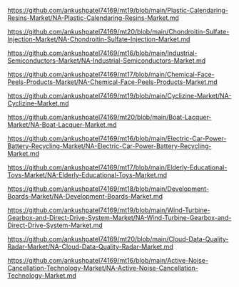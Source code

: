 <p><a href="https://github.com/ankushpatel74169/mt19/blob/main/Plastic-Calendaring-Resins-Market/NA-Plastic-Calendaring-Resins-Market.md">https://github.com/ankushpatel74169/mt19/blob/main/Plastic-Calendaring-Resins-Market/NA-Plastic-Calendaring-Resins-Market.md</a></p><p><a href="https://github.com/ankushpatel74169/mt20/blob/main/Chondroitin-Sulfate-Injection-Market/NA-Chondroitin-Sulfate-Injection-Market.md">https://github.com/ankushpatel74169/mt20/blob/main/Chondroitin-Sulfate-Injection-Market/NA-Chondroitin-Sulfate-Injection-Market.md</a></p><p><a href="https://github.com/ankushpatel74169/mt16/blob/main/Industrial-Semiconductors-Market/NA-Industrial-Semiconductors-Market.md">https://github.com/ankushpatel74169/mt16/blob/main/Industrial-Semiconductors-Market/NA-Industrial-Semiconductors-Market.md</a></p><p><a href="https://github.com/ankushpatel74169/mt17/blob/main/Chemical-Face-Peels-Products-Market/NA-Chemical-Face-Peels-Products-Market.md">https://github.com/ankushpatel74169/mt17/blob/main/Chemical-Face-Peels-Products-Market/NA-Chemical-Face-Peels-Products-Market.md</a></p><p><a href="https://github.com/ankushpatel74169/mt19/blob/main/Cyclizine-Market/NA-Cyclizine-Market.md">https://github.com/ankushpatel74169/mt19/blob/main/Cyclizine-Market/NA-Cyclizine-Market.md</a></p><p><a href="https://github.com/ankushpatel74169/mt20/blob/main/Boat-Lacquer-Market/NA-Boat-Lacquer-Market.md">https://github.com/ankushpatel74169/mt20/blob/main/Boat-Lacquer-Market/NA-Boat-Lacquer-Market.md</a></p><p><a href="https://github.com/ankushpatel74169/mt16/blob/main/Electric-Car-Power-Battery-Recycling-Market/NA-Electric-Car-Power-Battery-Recycling-Market.md">https://github.com/ankushpatel74169/mt16/blob/main/Electric-Car-Power-Battery-Recycling-Market/NA-Electric-Car-Power-Battery-Recycling-Market.md</a></p><p><a href="https://github.com/ankushpatel74169/mt17/blob/main/Elderly-Educational-Toys-Market/NA-Elderly-Educational-Toys-Market.md">https://github.com/ankushpatel74169/mt17/blob/main/Elderly-Educational-Toys-Market/NA-Elderly-Educational-Toys-Market.md</a></p><p><a href="https://github.com/ankushpatel74169/mt18/blob/main/Development-Boards-Market/NA-Development-Boards-Market.md">https://github.com/ankushpatel74169/mt18/blob/main/Development-Boards-Market/NA-Development-Boards-Market.md</a></p><p><a href="https://github.com/ankushpatel74169/mt19/blob/main/Wind-Turbine-Gearbox-and-Direct-Drive-System-Market/NA-Wind-Turbine-Gearbox-and-Direct-Drive-System-Market.md">https://github.com/ankushpatel74169/mt19/blob/main/Wind-Turbine-Gearbox-and-Direct-Drive-System-Market/NA-Wind-Turbine-Gearbox-and-Direct-Drive-System-Market.md</a></p><p><a href="https://github.com/ankushpatel74169/mt20/blob/main/Cloud-Data-Quality-Radar-Market/NA-Cloud-Data-Quality-Radar-Market.md">https://github.com/ankushpatel74169/mt20/blob/main/Cloud-Data-Quality-Radar-Market/NA-Cloud-Data-Quality-Radar-Market.md</a></p><p><a href="https://github.com/ankushpatel74169/mt16/blob/main/Active-Noise-Cancellation-Technology-Market/NA-Active-Noise-Cancellation-Technology-Market.md">https://github.com/ankushpatel74169/mt16/blob/main/Active-Noise-Cancellation-Technology-Market/NA-Active-Noise-Cancellation-Technology-Market.md</a></p>
